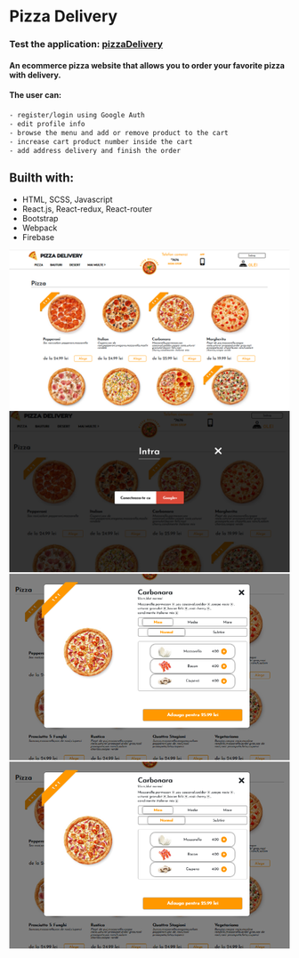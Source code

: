 # Pizza Delivery

### Test the application: [pizzaDelivery](https://sionut0122.github.io/pizzaDelivery/#/)

#### An ecommerce pizza website that allows you to order your favorite pizza with delivery. 

#### The user can:
	- register/login using Google Auth
	- edit profile info
	- browse the menu and add or remove product to the cart
	- increase cart product number inside the cart
	- add address delivery and finish the order

	

## Builth with:

- HTML, SCSS, Javascript
- React.js, React-redux, React-router
- Bootstrap
- Webpack
- Firebase


![alt text](https://raw.githubusercontent.com/SIonut0122/pizzaDelivery/gh-pages/images/1p.png)
![alt text](https://raw.githubusercontent.com/SIonut0122/pizzaDelivery/gh-pages/images/2p.png)
![alt text](https://raw.githubusercontent.com/SIonut0122/pizzaDelivery/gh-pages/images/3p.png)
![alt text](https://raw.githubusercontent.com/SIonut0122/pizzaDelivery/gh-pages/images/4.png)



